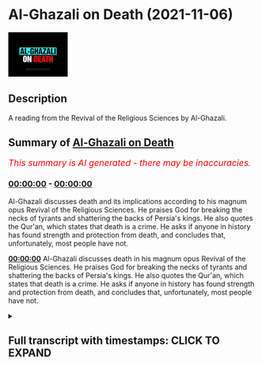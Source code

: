 # Al-Ghazali on Death (2021-11-06)

![alt Al-Ghazali on Death](Nl1Mri_qhG4.jpg "Al-Ghazali on Death")

## Description

A reading from the Revival of the Religious Sciences by Al-Ghazali.

## Summary of [Al-Ghazali on Death](https://www.youtube.com/watch?v=Nl1Mri_qhG4)


*<span style="color:red; font-size:125%">This summary is AI generated - there may be inaccuracies</span>. [](/)*

### [00:00:00](https://www.youtube.com/watch?v=Nl1Mri_qhG4&t=0) - [00:00:00](https://www.youtube.com/watch?v=Nl1Mri_qhG4&t=0)

 Al-Ghazali discusses death and its implications according to his magnum opus Revival of the Religious Sciences. He praises God for breaking the necks of tyrants and shattering the backs of Persia's kings. He also quotes the Qur'an, which states that death is a crime. He asks if anyone in history has found strength and protection from death, and concludes that, unfortunately, most people have not.

**[00:00:00](https://www.youtube.com/watch?v=Nl1Mri_qhG4&t=0)** Al-Ghazali discusses death in his magnum opus Revival of the Religious Sciences. He praises God for breaking the necks of tyrants and shattering the backs of Persia's kings. He also quotes the Qur'an, which states that death is a crime. He asks if anyone in history has found strength and protection from death, and concludes that, unfortunately, most people have not.

<details><summary><h2>Full transcript with timestamps: CLICK TO EXPAND</h2></summary>

[0:00:01](https://youtu.be/Nl1Mri_qhG4?t=1) in his magnum opus revival of the  
[0:00:05](https://youtu.be/Nl1Mri_qhG4?t=5) religious sciences al ghazali who died  
[0:00:08](https://youtu.be/Nl1Mri_qhG4?t=8) in 11 11  
[0:00:10](https://youtu.be/Nl1Mri_qhG4?t=10) begins the chapter on death with the  
[0:00:12](https://youtu.be/Nl1Mri_qhG4?t=12) following  
[0:00:14](https://youtu.be/Nl1Mri_qhG4?t=14) praise be to god who with death did  
[0:00:17](https://youtu.be/Nl1Mri_qhG4?t=17) break the necks of tyrants  
[0:00:20](https://youtu.be/Nl1Mri_qhG4?t=20) shattering with it the backs of persia's  
[0:00:22](https://youtu.be/Nl1Mri_qhG4?t=22) kings cutting short the aspirations of  
[0:00:26](https://youtu.be/Nl1Mri_qhG4?t=26) caesar's whose hearts were long averse  
[0:00:29](https://youtu.be/Nl1Mri_qhG4?t=29) to recalling death  
[0:00:31](https://youtu.be/Nl1Mri_qhG4?t=31) until the true promise came to them and  
[0:00:34](https://youtu.be/Nl1Mri_qhG4?t=34) cast them into the pit  
[0:00:37](https://youtu.be/Nl1Mri_qhG4?t=37) from the loftiest of palaces to the  
[0:00:39](https://youtu.be/Nl1Mri_qhG4?t=39) deepest of graves they passed  
[0:00:42](https://youtu.be/Nl1Mri_qhG4?t=42) and from the light of the candle into  
[0:00:45](https://youtu.be/Nl1Mri_qhG4?t=45) the sepulchre's gloom  
[0:00:47](https://youtu.be/Nl1Mri_qhG4?t=47) from dallying with maidens and boys into  
[0:00:51](https://youtu.be/Nl1Mri_qhG4?t=51) sustaining insects and worms they passed  
[0:00:55](https://youtu.be/Nl1Mri_qhG4?t=55) from reveling in food and drink into  
[0:00:58](https://youtu.be/Nl1Mri_qhG4?t=58) wallowing in the earth  
[0:01:00](https://youtu.be/Nl1Mri_qhG4?t=60) from the friendliness of company into  
[0:01:03](https://youtu.be/Nl1Mri_qhG4?t=63) the fullness of solitude  
[0:01:06](https://youtu.be/Nl1Mri_qhG4?t=66) and from the soft couch into the woeful  
[0:01:10](https://youtu.be/Nl1Mri_qhG4?t=70) perdition  
[0:01:12](https://youtu.be/Nl1Mri_qhG4?t=72) see if they had found any strength and  
[0:01:15](https://youtu.be/Nl1Mri_qhG4?t=75) protection from death  
[0:01:17](https://youtu.be/Nl1Mri_qhG4?t=77) or taken against it a barrier and refuge  
[0:01:22](https://youtu.be/Nl1Mri_qhG4?t=82) and then al-ghazali quotes the crime see  
[0:01:25](https://youtu.be/Nl1Mri_qhG4?t=85) does thou perceive even one of them  
[0:01:28](https://youtu.be/Nl1Mri_qhG4?t=88) or hear from them a murmur  
[0:01:31](https://youtu.be/Nl1Mri_qhG4?t=91) that's surah 1998.  

</details>
